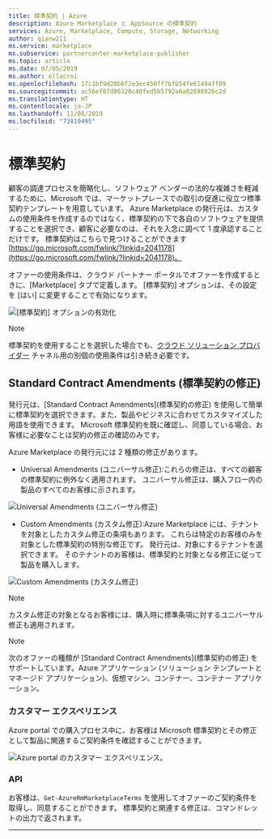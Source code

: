 ```yaml
---
title: 標準契約 | Azure
description: Azure Marketplace と AppSource の標準契約
services: Azure, Marketplace, Compute, Storage, Networking
author: qianw211
ms.service: marketplace
ms.subservice: partnercenter-marketplace-publisher
ms.topic: article
ms.date: 07/05/2019
ms.author: ellacroi
ms.openlocfilehash: 17c1bf9d20b6f2e3ec450ff7bfb54fe61494ff09
ms.sourcegitcommit: ac56ef07d86328c40fed5b5792a6a02698926c2d
ms.translationtype: HT
ms.contentlocale: ja-JP
ms.lasthandoff: 11/08/2019
ms.locfileid: "73819495"
---
```

# <a name="standard-contract"></a>標準契約

顧客の調達プロセスを簡略化し、ソフトウェア ベンダーの法的な複雑さを軽減するために、Microsoft では、マーケットプレースでの取引の促進に役立つ標準契約テンプレートを用意しています。 Azure Marketplace の発行元は、カスタムの使用条件を作成するのではなく、標準契約の下で各自のソフトウェアを提供することを選択でき、顧客に必要なのは、それを入念に調べて 1 度承認することだけです。 標準契約はこちらで見つけることができます[https://go.microsoft.com/fwlink/?linkid=2041178](https://go.microsoft.com/fwlink/?linkid=2041178)。 

オファーの使用条件は、クラウド パートナー ポータルでオファーを作成するときに、[Marketplace] タブで定義します。 [標準契約] オプションは、その設定を [はい] に変更することで有効になります。

![[標準契約] オプションの有効化](media/marketplace-publishers-guide/standard-contract.png)

>[!Note] 
>標準契約を使用することを選択した場合でも、[クラウド ソリューション プロバイダー](./cloud-solution-providers.md) チャネル用の別個の使用条件は引き続き必要です。

## <a name="standard-contract-amendments"></a>Standard Contract Amendments (標準契約の修正)

発行元は、[Standard Contract Amendments]\(標準契約の修正\) を使用して簡単に標準契約を選択できます。また、製品やビジネスに合わせてカスタマイズした用語を使用できます。  Microsoft 標準契約を既に確認し、同意している場合、お客様に必要なことは契約の修正の確認のみです。

Azure Marketplace の発行元には 2 種類の修正があります。

* Universal Amendments (ユニバーサル修正):これらの修正は、すべての顧客の標準契約に例外なく適用されます。 ユニバーサル修正は、購入フロー内の製品のすべてのお客様に示されます。

![Universal Amendments (ユニバーサル修正)](media/marketplace-publishers-guide/universal-amendaments.png)

* Custom Amendments (カスタム修正):Azure Marketplace には、テナントを対象としたカスタム修正の条項もあります。 これらは特定のお客様のみを対象とした標準契約の特別な修正です。 発行元は、対象にするテナントを選択できます。 そのテナントのお客様は、標準契約と対象となる修正に従って製品を購入します。

![Custom Amendments (カスタム修正)](media/marketplace-publishers-guide/custom-amendaments.png)

>[!Note] 
>カスタム修正の対象となるお客様には、購入時に標準条項に対するユニバーサル修正も適用されます。

>[!Note]
>次のオファーの種類が [Standard Contract Amendments]\(標準契約の修正\) をサポートしています。Azure アプリケーション (ソリューション テンプレートとマネージド アプリケーション)、仮想マシン、コンテナー、コンテナー アプリケーション。

### <a name="customer-experience"></a>カスタマー エクスペリエンス

Azure portal での購入プロセス中に、お客様は Microsoft 標準契約とその修正として製品に関連するご契約条件を確認することができます。

![Azure portal のカスタマー エクスペリエンス。](media/marketplace-publishers-guide/ibiza-customer-experience.png)

### <a name="api"></a>API

お客様は、`Get-AzureRmMarketplaceTerms` を使用してオファーのご契約条件を取得し、同意することができます。 標準契約と関連する修正は、コマンドレットの出力で返されます。

---

